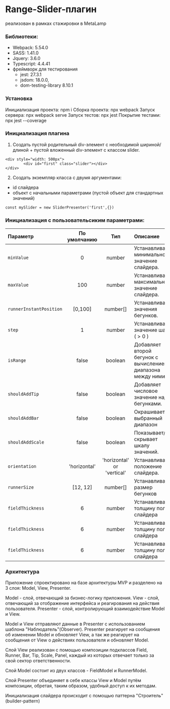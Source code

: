 # Range-Slider-плагин
реализован в рамках стажировки в MetaLamp

[Демо-страница]: (https://makarenkovdo.github.io/range-slider/dist/)


### Библиотеки:

* Webpack: 5.54.0
* SASS: 1.41.0
* Jquery: 3.6.0
* Typescript: 4.4.41
* фреймворк для тестирования 
    - jest: 27.3.1
    - jsdom: 18.0.0,
    - dom-testing-library 8.10.1

### Установка
Инициализация проекта: npm i
Сборка проекта: npx webpack
Запуск сервера: npx webpack serve
Запуск тестов: npx jest
Покрытие тестами: npx jest --coverage

### Инициализация плагина
1) Создать пустой родительный div-элемент с необходимой шириной/длиной + пустой вложенный div-элемент с классом slider.
```
<div style="width: 500px">
        <div id="first" class="slider"></div>
</div>
```
2) Создать экземпляр класса c двумя аргументами:
- id слайдера
- объект с начальными параметрами (пустой объект для стандартных значений)
```
const mySlider = new SliderPresenter('first',{})
```

### Инициализация с пользовательсиким параметрами:

| Параметр                            | По умолчанию | Тип     | Описание                                                                                     |
|:------------------------------------|:------------:|:-------:|:---------------------------------------------------------------------------------------------|
| ```minValue```               | 0            | number  | Устанавливает минимальное значение слайдера.                                                 |
| ```maxValue```               | 100         | number  | Устанавливает максимальное значение слайдера.                                                |
| ```runnerInstantPosition```             | [0,100]          | number[]  | Устанавливает значения бегунков.                                                       |
| ```step```             | 1            | number  | Устанавливает значение шага ( > 0 )     |
| ```isRange```         | false        | boolean | Добавляет второй бегунок с вычислением диапазона между ними.                                                          |
| ```shouldAddTip```             | false         | boolean | Добавляет числовое значение над бегунками.                                                  |
| ```shouldAddBar```        | false        | boolean | Окрашивает выбранный диапазон                                                                     
| ```shouldAddScale```           | false        | boolean | Показывает/скрывает шкалу значений.                                                          
| ```orientation```     | 'horizontal'        | 'horizontal' or 'vertical' | Устанавливает положение слайдера.     
| ```runnerSize```     | [12, 12]        | number[] | Устанавливает размер бегунков
| ```fieldThickness```     | 6       | number | Устанавливает толщину поля слайдера
| ```fieldThickness```     | 6       | number | Устанавливает толщину поля слайдера
| ```fieldThickness```     | 6       | number | Устанавливает толщину поля слайдера

### Архитектура
Приложение спроектировано на базе архитектуры MVP и разделено на 3 слоя: Model, View, Presenter.

Model - слой, отвечающий за бизнес-логику приложения.
View - слой, отвечающий за отображение интерфейса и реагирования на действия пользователя.
Presenter - слой, контролирующий взаимодействие Model и View.

Model и View отправляют данные в Presenter с использованием шаблона "Наблюдатель"(Observer). Presenter реагирует на сообщения об изменении Model и обновляет View, а так же реагирует на сообщения от View о действиях пользователя и обновляет Model.

Слой View реализован с помощью композиции подклассов Field, Runner, Bar, Tip, Scale, Panel, каждый из которых отвечает только  за свой сектор ответственности.

Слой Model состоит из двух классов - FieldModel и RunnerModel.

Слой Presenter объединяет в себе классы View и Model путём композиции, обретая, таким образом, удобный доступ к их методам.

Инициализация слайдера происходит с помощью паттерна "Строитель" (builder-pattern)